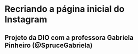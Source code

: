 # Recriando a página inicial do Instagram
## Projeto da DIO com a professora Gabriela Pinheiro (@SpruceGabriela)

